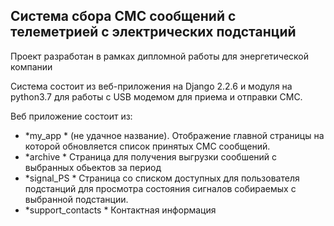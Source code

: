 ## Система сбора СМС сообщений с телеметрией с электрических подстанций
Проект разработан в рамках дипломной работы для энергетической компании

Система состоит из веб-приложения на Django 2.2.6 и модуля на python3.7 для работы с USB модемом для приема и отправки СМС.

Веб приложение состоит из:
- *my_app * (не удачное название). Отображение главной страницы на которой обновляется список принятых СМС сообщений.
- *archive * Страница для получения выгрузки сообшений с выбранных обьектов за период
- *signal_PS * Страница со списком доступных для пользователя подстанций для просмотра состояния сигналов собираемых с выбранной подстанции.
- *support_contacts * Контактная информация


